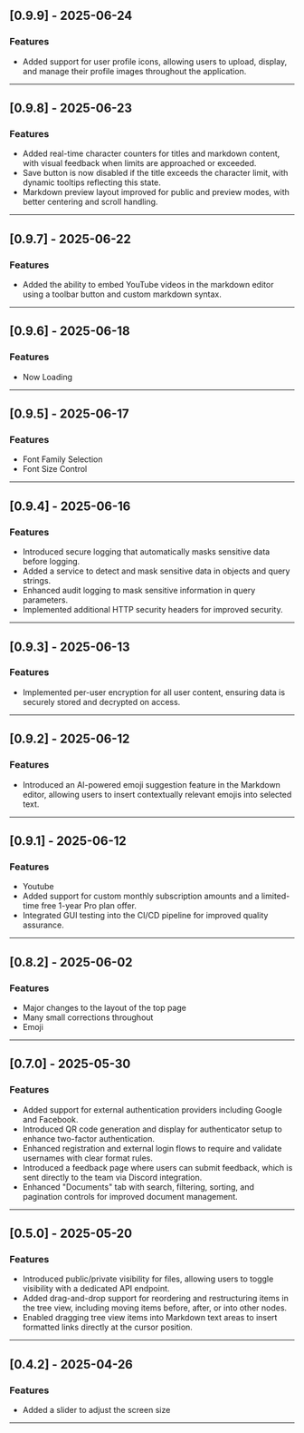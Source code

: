 ## [0.9.9] - 2025-06-24

### Features
- Added support for user profile icons, allowing users to upload, display, and manage their profile images throughout the application.

---

## [0.9.8] - 2025-06-23

### Features
- Added real-time character counters for titles and markdown content, with visual feedback when limits are approached or exceeded.
- Save button is now disabled if the title exceeds the character limit, with dynamic tooltips reflecting this state.
- Markdown preview layout improved for public and preview modes, with better centering and scroll handling.

---

## [0.9.7] - 2025-06-22

### Features
- Added the ability to embed YouTube videos in the markdown editor using a toolbar button and custom markdown syntax.

---

## [0.9.6] - 2025-06-18

### Features
- Now Loading

---

## [0.9.5] - 2025-06-17

### Features
- Font Family Selection
- Font Size Control

---

## [0.9.4] - 2025-06-16

### Features
- Introduced secure logging that automatically masks sensitive data before logging.
- Added a service to detect and mask sensitive data in objects and query strings.
- Enhanced audit logging to mask sensitive information in query parameters.
- Implemented additional HTTP security headers for improved security.

---

## [0.9.3] - 2025-06-13

### Features
- Implemented per-user encryption for all user content, ensuring data is securely stored and decrypted on access.

---

## [0.9.2] - 2025-06-12

### Features
- Introduced an AI-powered emoji suggestion feature in the Markdown editor, allowing users to insert contextually relevant emojis into selected text.

---

## [0.9.1] - 2025-06-12

### Features
- Youtube
- Added support for custom monthly subscription amounts and a limited-time free 1-year Pro plan offer.
- Integrated GUI testing into the CI/CD pipeline for improved quality assurance.

---

## [0.8.2] - 2025-06-02

### Features
- Major changes to the layout of the top page
- Many small corrections throughout
- Emoji

---

## [0.7.0] - 2025-05-30

### Features
- Added support for external authentication providers including Google and Facebook.
- Introduced QR code generation and display for authenticator setup to enhance two-factor authentication.
- Enhanced registration and external login flows to require and validate usernames with clear format rules.
- Introduced a feedback page where users can submit feedback, which is sent directly to the team via Discord integration.
- Enhanced "Documents" tab with search, filtering, sorting, and pagination controls for improved document management.

---

## [0.5.0] - 2025-05-20

### Features
- Introduced public/private visibility for files, allowing users to toggle visibility with a dedicated API endpoint.
- Added drag-and-drop support for reordering and restructuring items in the tree view, including moving items before, after, or into other nodes.
- Enabled dragging tree view items into Markdown text areas to insert formatted links directly at the cursor position.

---

## [0.4.2] - 2025-04-26

### Features
- Added a slider to adjust the screen size

---
